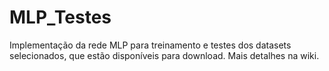 # MLP_Testes
Implementação da rede MLP para treinamento e testes dos datasets selecionados, que estão disponíveis para download. Mais detalhes na wiki.
